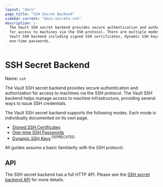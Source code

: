 ```yaml
---
layout: "docs"
page_title: "SSH Secret Backend"
sidebar_current: "docs-secrets-ssh"
description: |-
  The Vault SSH secret backend provides secure authentication and authorization
  for access to machines via the SSH protocol. There are multiple modes to the
  Vault SSH backend including signed SSH certificates, dynamic SSH keys, and
  one-time passwords.
---
```


# SSH Secret Backend

Name: `ssh`

The Vault SSH secret backend provides secure authentication and authorization
for access to machines via the SSH protocol. The Vault SSH backend helps manage
access to machine infrastructure, providing several ways to issue SSH
credentials.

The Vault SSH secret backend supports the following modes. Each mode is
individually documented on its own page.

- [Signed SSH Certificates](/docs/secrets/ssh/signed-ssh-certificates.html)
- [One-time SSH Passwords](/docs/secrets/ssh/one-time-ssh-passwords.html)
- [Dynamic SSH Keys](/docs/secrets/ssh/dynamic-ssh-keys.html) <sup>DEPRECATED</sup>

All guides assume a basic familiarity with the SSH protocol.

## API

The SSH secret backend has a full HTTP API. Please see the
[SSH secret backend API](/api/secret/ssh/index.html) for more
details.
